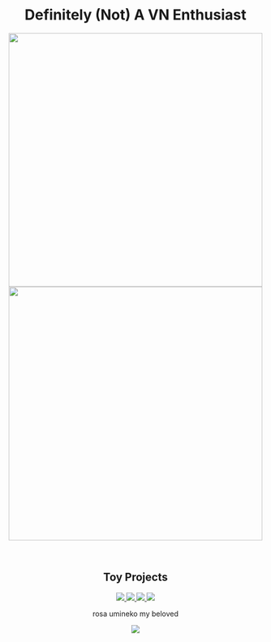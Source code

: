 <h1 align=center> Definitely (Not) A VN Enthusiast </h1>

<p align=center>
<a href="https://github.com/angelocarasig">
  <img src="https://github-readme-stats.vercel.app/api?username=angelocarasig&show_icons=true&include_all_commits=true&show_icons=true&theme=dracula&hide_border=true" width=500px/>
  <br/>
  <img src="https://github-readme-stats.vercel.app/api/top-langs/?username=angelocarasig&layout=compact&hide=jupyter%20notebook,javascript&show_icons=true&theme=dracula&hide_border=true&langs_count=8&hide_title=true" width=500px />
</a>
</p>

<br/>

<h2 align=center> Toy Projects </h2>
<p align=center>
  <a href="https://github.com/angelocarasig/Terminus">
    <img src="https://github-readme-stats.vercel.app/api/pin/?username=angelocarasig&repo=Terminus">
  </a>
  
  <a href="https://github.com/angelocarasig/gbf-bookmarklets">
    <img src="https://github-readme-stats.vercel.app/api/pin/?username=angelocarasig&repo=gbf-bookmarklets">
  </a>
  
  <a href="https://github.com/angelocarasig/FAVORITE-Unpacker">
    <img src="https://github-readme-stats.vercel.app/api/pin/?username=angelocarasig&repo=FAVORITE-Unpacker">
  </a>
    
  <a href="https://github.com/angelocarasig/Ikaros">
    <img src="https://github-readme-stats.vercel.app/api/pin/?username=angelocarasig&repo=Ikaros">
  </a>
</p>

<p align=center>
  rosa umineko my beloved
</p>
<p align=center>
<img src="https://github.com/angelocarasig/angelocarasig/assets/82582439/fad2f27c-d47a-4f43-a349-eb3db2e93fb8">
</p>
